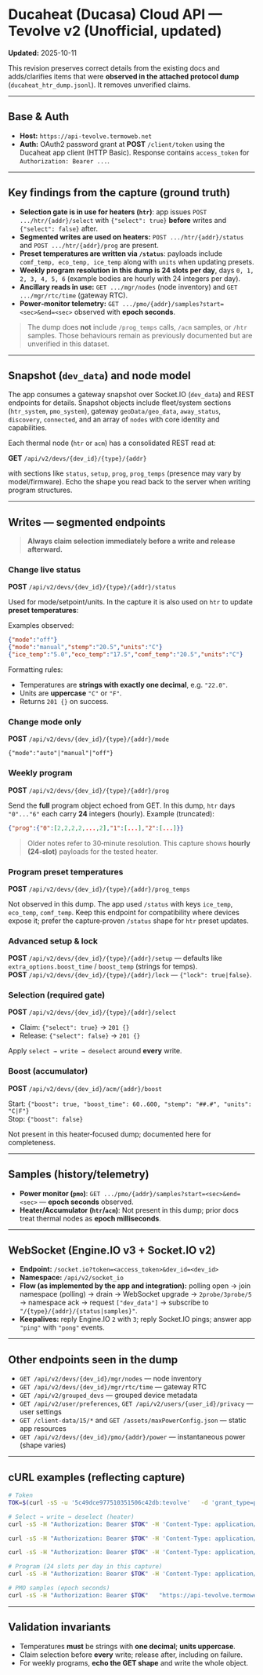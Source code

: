 # Ducaheat (Ducasa) Cloud API — Tevolve v2 (Unofficial, updated)
**Updated:** 2025-10-11

This revision preserves correct details from the existing docs and adds/clarifies items that were **observed in the attached protocol dump** (`ducaheat_htr_dump.jsonl`). It removes unverified claims.

---

## Base & Auth

- **Host:** `https://api-tevolve.termoweb.net`
- **Auth:** OAuth2 password grant at **POST** `/client/token` using the Ducaheat app client (HTTP Basic). Response contains `access_token` for `Authorization: Bearer ...`.

---

## Key findings from the capture (ground truth)

- **Selection gate is in use for heaters (`htr`)**: app issues `POST .../htr/{addr}/select` with `{"select": true}` **before** writes and `{"select": false}` after.
- **Segmented writes are used on heaters:** `POST .../htr/{addr}/status` and `POST .../htr/{addr}/prog` are present.
- **Preset temperatures are written via `/status`**: payloads include `comf_temp, eco_temp, ice_temp` along with `units` when updating presets.
- **Weekly program resolution in this dump is 24 slots per day**, days `0, 1, 2, 3, 4, 5, 6` (example bodies are hourly with 24 integers per day).
- **Ancillary reads in use:** `GET .../mgr/nodes` (node inventory) and `GET .../mgr/rtc/time` (gateway RTC).
- **Power‑monitor telemetry:** `GET .../pmo/{addr}/samples?start=<sec>&end=<sec>` observed with **epoch seconds**.

> The dump does **not** include `/prog_temps` calls, `/acm` samples, or `/htr` samples. Those behaviours remain as previously documented but are unverified in this dataset.

---

## Snapshot (`dev_data`) and node model
The app consumes a gateway snapshot over Socket.IO (`dev_data`) and REST endpoints for details. Snapshot objects include
fleet/system sections (`htr_system`, `pmo_system`), gateway `geoData/geo_data`, `away_status`, `discovery`, `connected`, and an array of `nodes` with core identity and capabilities.

Each thermal node (`htr` or `acm`) has a consolidated REST read at:

**GET** `/api/v2/devs/{dev_id}/{type}/{addr}`

with sections like `status`, `setup`, `prog`, `prog_temps` (presence may vary by model/firmware). Echo the shape you read back to the server when writing program structures.

---

## Writes — segmented endpoints

> **Always claim selection immediately before a write and release afterward.**

### Change live status
**POST** `/api/v2/devs/{dev_id}/{type}/{addr}/status`

Used for mode/setpoint/units. In the capture it is also used on `htr` to update **preset temperatures**:

Examples observed:
```json
{"mode":"off"}
{"mode":"manual","stemp":"20.5","units":"C"}
{"ice_temp":"5.0","eco_temp":"17.5","comf_temp":"20.5","units":"C"}
```

Formatting rules:
- Temperatures are **strings with exactly one decimal**, e.g. `"22.0"`.
- Units are **uppercase** `"C"` or `"F"`.
- Returns `201 {}` on success.

### Change mode only
**POST** `/api/v2/devs/{dev_id}/{type}/{addr}/mode`

`{"mode":"auto"|"manual"|"off"}`

### Weekly program
**POST** `/api/v2/devs/{dev_id}/{type}/{addr}/prog`

Send the **full** program object echoed from GET. In this dump, `htr` days `"0"..."6"` each carry **24** integers (hourly). Example (truncated):

```json
{"prog":{"0":[2,2,2,2,...,2],"1":[...],"2":[...]}}
```

> Older notes refer to 30‑minute resolution. This capture shows **hourly (24‑slot)** payloads for the tested heater.

### Program preset temperatures
**POST** `/api/v2/devs/{dev_id}/{type}/{addr}/prog_temps`

Not observed in this dump. The app used `/status` with keys `ice_temp`, `eco_temp`, `comf_temp`. Keep this endpoint for compatibility where devices expose it; prefer the capture‑proven `/status` shape for `htr` preset updates.

### Advanced setup & lock
**POST** `/api/v2/devs/{dev_id}/{type}/{addr}/setup` — defaults like `extra_options.boost_time` / `boost_temp` (strings for temps).  
**POST** `/api/v2/devs/{dev_id}/{type}/{addr}/lock` — `{"lock": true|false}`.

### Selection (required gate)
**POST** `/api/v2/devs/{dev_id}/{type}/{addr}/select`
- Claim: `{"select": true}` → `201 {}`
- Release: `{"select": false}` → `201 {}`

Apply `select → write → deselect` around **every** write.

### Boost (accumulator)
**POST** `/api/v2/devs/{dev_id}/acm/{addr}/boost`

Start: `{"boost": true, "boost_time": 60..600, "stemp": "##.#", "units": "C|F"}`  
Stop: `{"boost": false}`

Not present in this heater‑focused dump; documented here for completeness.

---

## Samples (history/telemetry)

- **Power monitor (`pmo`)**: `GET .../pmo/{addr}/samples?start=<sec>&end=<sec>` — **epoch seconds** observed.  
- **Heater/Accumulator (`htr`/`acm`)**: Not present in this dump; prior docs treat thermal nodes as **epoch milliseconds**.

---

## WebSocket (Engine.IO v3 + Socket.IO v2)

- **Endpoint:** `/socket.io?token=<access_token>&dev_id=<dev_id>`
- **Namespace:** `/api/v2/socket_io`
- **Flow (as implemented by the app and integration):** polling open → join namespace (polling) → drain → WebSocket upgrade → `2probe/3probe/5` → namespace ack → request `["dev_data"]` → subscribe to `"/{type}/{addr}/{status|samples}"`.
- **Keepalives:** reply Engine.IO `2` with `3`; reply Socket.IO pings; answer app `"ping"` with `"pong"` events.

---

## Other endpoints seen in the dump

- `GET /api/v2/devs/{dev_id}/mgr/nodes` — node inventory
- `GET /api/v2/devs/{dev_id}/mgr/rtc/time` — gateway RTC
- `GET /api/v2/grouped_devs` — grouped device metadata
- `GET /api/v2/user/preferences`, `GET /api/v2/users/{user_id}/privacy` — user settings
- `GET /client-data/15/*` and `GET /assets/maxPowerConfig.json` — static app resources
- `GET /api/v2/devs/{dev_id}/pmo/{addr}/power` — instantaneous power (shape varies)

---

## cURL examples (reflecting capture)

```bash
# Token
TOK=$(curl -sS -u '5c49dce977510351506c42db:tevolve'   -d 'grant_type=password&username=EMAIL&password=PASS'   https://api-tevolve.termoweb.net/client/token | jq -r .access_token)

# Select → write → deselect (heater)
curl -sS -H "Authorization: Bearer $TOK" -H 'Content-Type: application/json'   -d '{"select": true}'   https://api-tevolve.termoweb.net/api/v2/devs/$DEV/htr/$ADDR/select

curl -sS -H "Authorization: Bearer $TOK" -H 'Content-Type: application/json'   -d '{"mode":"manual","stemp":"21.0","units":"C"}'   https://api-tevolve.termoweb.net/api/v2/devs/$DEV/htr/$ADDR/status

curl -sS -H "Authorization: Bearer $TOK" -H 'Content-Type: application/json'   -d '{"select": false}'   https://api-tevolve.termoweb.net/api/v2/devs/$DEV/htr/$ADDR/select

# Program (24 slots per day in this capture)
curl -sS -H "Authorization: Bearer $TOK" -H 'Content-Type: application/json'   -d '{"prog":{"0":[2,2,2,2,2,2,2,2,2,2,2,2,2,2,2,2,2,2,2,2,2,2,2,2]}}'   https://api-tevolve.termoweb.net/api/v2/devs/$DEV/htr/$ADDR/prog

# PMO samples (epoch seconds)
curl -sS -H "Authorization: Bearer $TOK"   "https://api-tevolve.termoweb.net/api/v2/devs/$DEV/pmo/$PMO_ADDR/samples?start=1759269600&end=1761955200"
```

---

## Validation invariants

- Temperatures **must** be strings with **one decimal**; **units uppercase**.
- Claim selection before **every** write; release after, including on failure.
- For weekly programs, **echo the GET shape** and write the whole object.
